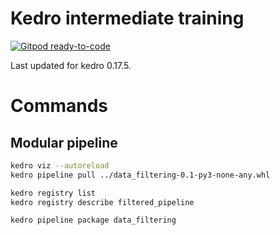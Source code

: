 # Kedro intermediate training

[![Gitpod ready-to-code](https://img.shields.io/badge/Gitpod-ready--to--code-blue?logo=gitpod)](https://gitpod.io/#https://github.com/AntonyMilneQB/kedro-intermediate-training)

Last updated for kedro 0.17.5.

# Commands

## Modular pipeline

```bash
kedro viz --autoreload
kedro pipeline pull ../data_filtering-0.1-py3-none-any.whl

kedro registry list
kedro registry describe filtered_pipeline

kedro pipeline package data_filtering
```
